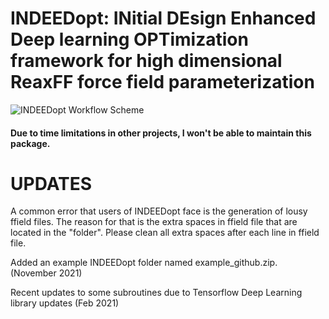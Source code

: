 # INDEEDopt: INitial DEsign Enhanced Deep learning OPTimization framework for high dimensional ReaxFF force field parameterization

![INDEEDopt Workflow Scheme](../images/INDEEDopt_diagram.png)

#### Due to time limitations in other projects, I won't be able to maintain this package. ####

# UPDATES

A common error that users of INDEEDopt face is the generation of lousy ffield files. The reason for that is the extra spaces in ffield file that are located in the "folder". Please clean all extra spaces after each line in ffield file.

Added an example INDEEDopt folder named example_github.zip. (November 2021)

Recent updates to some subroutines due to Tensorflow Deep Learning library updates (Feb 2021)

